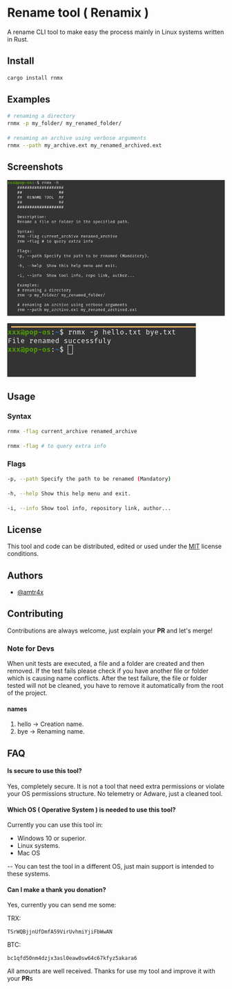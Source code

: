 
# Rename tool ( Renamix )

A rename CLI tool to make easy the process mainly in Linux systems written in Rust.

## Install

```bash
cargo install rnmx
```

## Examples

```bash
# renaming a directory
rnmx -p my_folder/ my_renamed_folder/

# renaming an archive using verbose arguments
rnmx --path my_archive.ext my_renamed_archived.ext
```


## Screenshots

![rnmx help query](./screenshots/help.png)

![rnmx success renaming](./screenshots/success.png)


## Usage

### Syntax

```bash
rnmx -flag current_archive renamed_archive

rnmx -flag # to query extra info
```

### Flags

```bash
-p, --path Specify the path to be renamed (Mandatory)

-h, --help Show this help menu and exit.

-i, --info Show tool info, repository link, author...
```

## License

This tool and code can be distributed, edited or used under the [MIT](./LICENSE) license conditions.


## Authors

- [@amtr4x](https://www.github.com/Amtr4x)


## Contributing

Contributions are always welcome, 
just explain your **PR** and let's merge!

### Note for Devs

When unit tests are executed, a file and a folder are created and then removed. If the test fails please check if you have another file or folder which is causing name conflicts. After the test failure, the file or folder tested will not be cleaned, you have to remove it automatically from the root of the project.

#### names

1. hello -> Creation name.
2. bye -> Renaming name.

## FAQ

#### Is secure to use this tool?

Yes, completely secure. It is not a tool that need extra permissions or violate your OS permissions structure. No telemetry or Adware, just a cleaned tool.

#### Which OS ( Operative System ) is needed to use this tool?

Currently you can use this tool in:
- Windows 10 or superior.
- Linux systems.
- Mac OS

-- You can test the tool in a different OS, just main support is intended to these systems.

#### Can I make a thank you donation?

Yes, currently you can send me some:

TRX:
```plaintext
TSrWQBjjnUfDmfA59VirUvhmiYjiFbWwAN
```

BTC:
```plaintext
bc1qfd50nm4dzjx3asl0eaw0sw64c67kfyz5akara6
```

All amounts are well received. Thanks for use my tool and improve it with your **PR**s

